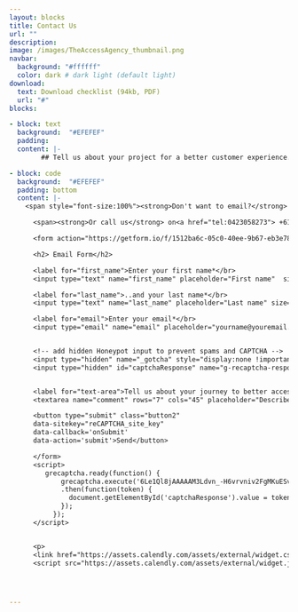 ```yaml
---
layout: blocks
title: Contact Us
url: ""
description:
image: /images/TheAccessAgency_thumbnail.png
navbar:
  background: "#ffffff"
  color: dark # dark light (default light)
download:
  text: Download checklist (94kb, PDF)
  url: "#"
blocks:

- block: text
  background:  "#EFEFEF"
  padding:
  content: |-
        ## Tell us about your project for a better customer experience.

- block: code
  background:  "#EFEFEF"
  padding: bottom
  content: |-
    <span style="font-size:100%"><strong>Don't want to email?</strong> Why not <a href="" onclick="Calendly.initPopupWidget({url: 'https://calendly.com/the-access-agency/15min-intro'});return false;">schedule a 15 minute chat through Calendly?</a></span><p>

      <span><strong>Or call us</strong> on<a href="tel:0423058273"> +61 042 358 273.</a><p>

      <form action="https://getform.io/f/1512ba6c-05c0-40ee-9b67-eb3e78da2878" method="POST">

      <h2> Email Form</h2>

      <label for="first_name">Enter your first name*</br>
      <input type="text" name="first_name" placeholder="First name"  size="35" class="submissionfield w-full rounded-md" required="required" style="font-size:15pt; font-weight:400;" ></label></p>

      <label for="last_name">..and your last name*</br>
      <input type="text" name="last_name" placeholder="Last name" size="35" class="submissionfield w-full rounded-md" required="required" style="font-size:15pt; font-weight:Regular;"></label></p>

      <label for="email">Enter your email*</br>
      <input type="email" name="email" placeholder="yourname@youremail.com" size="35" class="submissionfield w-full rounded-md font-medium" required="required" style="font-size:15pt; font-weight:400;"></label></p>


      <!-- add hidden Honeypot input to prevent spams and CAPTCHA -->
      <input type="hidden" name="_gotcha" style="display:none !important">
      <input type="hidden" id="captchaResponse" name="g-recaptcha-response" style="display:none !important">


      <label for="text-area">Tell us about your journey to better access*:</br>
      <textarea name="comment" rows="7" cols="45" placeholder="Describe your project and how better access and information can help..." class="contact-text-input w-full rounded-md font-light" required="required" style="font-size:15pt; font-weight:200;"></textarea><p>

      <button type="submit" class="button2"
      data-sitekey="reCAPTCHA_site_key"
      data-callback='onSubmit'
      data-action='submit'>Send</button>

      </form>
      <script>
         grecaptcha.ready(function() {
             grecaptcha.execute('6Le1Ql8jAAAAAM3Ldvn_-H6vrvniv2FgMKuESv3g', {action: 'http://www.theaccessagency.com.au'})
             .then(function(token) {
               document.getElementById('captchaResponse').value = token;
             });
           });
      </script>


      <p>
      <link href="https://assets.calendly.com/assets/external/widget.css" rel="stylesheet">
      <script src="https://assets.calendly.com/assets/external/widget.js" type="text/javascript" async></script>




---
```


